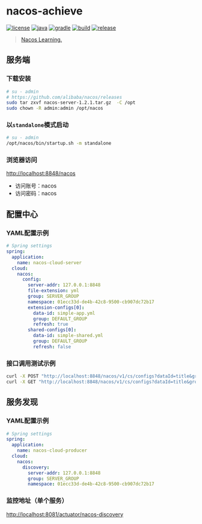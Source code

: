 # nacos-achieve

[![license](https://img.shields.io/badge/license-MIT-green.svg?style=flat&logo=github)](https://www.mit-license.org)
[![java](https://img.shields.io/badge/java-11-brightgreen.svg?style=flat&logo=java)](https://www.oracle.com/java/technologies/javase-downloads.html)
[![gradle](https://img.shields.io/badge/gradle-5.6.2-brightgreen.svg?style=flat&logo=gradle)](https://docs.gradle.org/5.6.2/userguide/installation.html)
[![build](https://github.com/aaric/nacos-achieve/workflows/build/badge.svg)](https://github.com/aaric/nacos-achieve/actions)
[![release](https://img.shields.io/badge/release-0.4.0-blue.svg)](https://github.com/aaric/nacos-achieve/releases)

> [Nacos Learning.](https://nacos.io/zh-cn/docs/what-is-nacos.html)

## 服务端

### 下载安装

```bash
# su - admin
# https://github.com/alibaba/nacos/releases
sudo tar zxvf nacos-server-1.2.1.tar.gz  -C /opt
sudo chown -R admin:admin /opt/nacos
```

### 以`standalone`模式启动

```bash
# su - admin
/opt/nacos/bin/startup.sh -m standalone
```

### 浏览器访问

[http://localhost:8848/nacos](http://localhost:8848/nacos)

- 访问账号：nacos
- 访问密码：nacos

## 配置中心

### YAML配置示例

```yaml
# Spring settings
spring:
  application:
    name: nacos-cloud-server
  cloud:
    nacos:
      config:
        server-addr: 127.0.0.1:8848
        file-extension: yml
        group: SERVER_GROUP
        namespace: 01ecc33d-de4b-42c8-9500-cb907dc72b17
        extension-configs[0]:
          data-id: simple-app.yml
          group: DEFAULT_GROUP
          refresh: true
        shared-configs[0]:
          data-id: simple-shared.yml
          group: DEFAULT_GROUP
          refresh: false
```

### 接口调用测试示例

```bash
curl -X POST "http://localhost:8848/nacos/v1/cs/configs?dataId=title&group=test&content=Hello%20World"
curl -X GET "http://localhost:8848/nacos/v1/cs/configs?dataId=title&group=test"
```

## 服务发现

### YAML配置示例

```yaml
# Spring settings
spring:
  application:
    name: nacos-cloud-producer
  cloud:
    nacos:
      discovery:
        server-addr: 127.0.0.1:8848
        group: SERVER_GROUP
        namespace: 01ecc33d-de4b-42c8-9500-cb907dc72b17
```

### 监控地址（单个服务）

[http://localhost:8081/actuator/nacos-discovery](http://localhost:8081/actuator/nacos-discovery)
